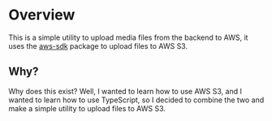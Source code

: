 # Overview
This is a simple utility to upload media files from the backend to AWS, it uses the [aws-sdk](https://github.com/aws/aws-sdk-js-v3) package to upload files to AWS S3.

## Why?
Why does this exist? Well, I wanted to learn how to use AWS S3, and I wanted to learn how to use TypeScript, so I decided to combine the two and make a simple utility to upload files to AWS S3.

